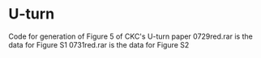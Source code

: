 # U-turn
Code for generation of Figure 5 of CKC's U-turn paper
0729red.rar is the data for Figure S1
0731red.rar is the data for Figure S2
